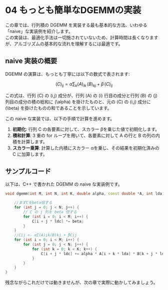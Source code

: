 # 04 もっとも簡単なDGEMMの実装

この章では、行列積の DGEMM を実装する最も基本的な方法、いわゆる「naive」な実装例を紹介します。  
この実装は、最適化手法は一切施されていないため、計算時間は長くなりますが、アルゴリズムの基本的な流れを理解するには最適です。

## naive 実装の概要

DGEMM の演算は、もっとも丁寧には以下の数式で表されます:

$$
(C)_{ij} = \alpha \sum_{k} (A)_{ik} \, (B)_{kj} + \beta \, (C)_{ij}
$$


この式は、行列 \(C\) の \(i,j\) 成分が、行列 \(A\) の \(i\) 行目の成分と行列 \(B\) の \(j\) 列目の成分の積の総和に \(\alpha\) を掛けたものと、元の \(C\) の \(i,j\) 成分に \(\beta\) を掛けたものの和であることを示しています。


この naive な実装では、以下の手順で計算を進めます。

1. **初期化**: 行列 C の各要素に対して、スカラー βを乗じた値で初期化します。  
2. **積和計算**: 3 重の for ループを用いて、各要素に対して A の行と B の列の内積を計算します。  
3. **スカラー乗算**: 計算した内積にスカラー αを乗じ、その結果を初期化済みの C に加算します。

## サンプルコード

以下は、C++ で書かれた DGEMM の naive な実装例です。

```cpp
void dgemm(int M, int N, int K, double alpha, const double *A, int lda, const double *B, int ldb, double beta, double *C, int ldc) {

    //まずCをbeta倍する
    for (int j = 0; j < N; j++) {
        // C の j 列を beta 倍する
        for (int i = 0; i < M; i++) {
            C[i + j * ldc] *= beta;
        }
    }
    //Cij <- αΣ(A)ik(B)kj + βCij
    for (int i = 0; i < M; i++) {
        for (int j = 0; j < N; j++) {
            for (int k = 0; k < K; k++) {
                C[i + j * ldc] += alpha * A[i + k * lda] * B[k + j * ldb];
            }
        }
    }
}

```

残念ながらこれだけでは動きませんが、次の章で実際に動かしてみましょう。
